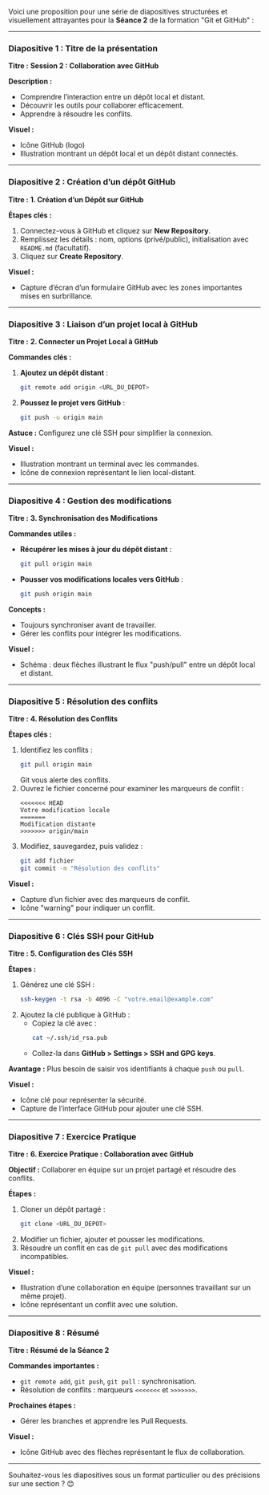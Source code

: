 Voici une proposition pour une série de diapositives structurées et visuellement attrayantes pour la **Séance 2** de la formation "Git et GitHub" :

---

### **Diapositive 1 : Titre de la présentation**

**Titre :**
**Session 2 : Collaboration avec GitHub**

**Description :**

- Comprendre l’interaction entre un dépôt local et distant.
- Découvrir les outils pour collaborer efficacement.
- Apprendre à résoudre les conflits.

**Visuel :**

- Icône GitHub (logo)
- Illustration montrant un dépôt local et un dépôt distant connectés.

---

### **Diapositive 2 : Création d’un dépôt GitHub**

**Titre :**
**1. Création d’un Dépôt sur GitHub**

**Étapes clés :**

1. Connectez-vous à GitHub et cliquez sur **New Repository**.
2. Remplissez les détails : nom, options (privé/public), initialisation avec `README.md` (facultatif).
3. Cliquez sur **Create Repository**.

**Visuel :**

- Capture d’écran d’un formulaire GitHub avec les zones importantes mises en surbrillance.

---

### **Diapositive 3 : Liaison d’un projet local à GitHub**

**Titre :**
**2. Connecter un Projet Local à GitHub**

**Commandes clés :**

1. **Ajoutez un dépôt distant** :
   ```bash
   git remote add origin <URL_DU_DEPOT>
   ```
2. **Poussez le projet vers GitHub** :
   ```bash
   git push -u origin main
   ```

**Astuce :** Configurez une clé SSH pour simplifier la connexion.

**Visuel :**

- Illustration montrant un terminal avec les commandes.
- Icône de connexion représentant le lien local-distant.

---

### **Diapositive 4 : Gestion des modifications**

**Titre :**
**3. Synchronisation des Modifications**

**Commandes utiles :**

- **Récupérer les mises à jour du dépôt distant** :
  ```bash
  git pull origin main
  ```
- **Pousser vos modifications locales vers GitHub** :
  ```bash
  git push origin main
  ```

**Concepts :**

- Toujours synchroniser avant de travailler.
- Gérer les conflits pour intégrer les modifications.

**Visuel :**

- Schéma : deux flèches illustrant le flux "push/pull" entre un dépôt local et distant.

---

### **Diapositive 5 : Résolution des conflits**

**Titre :**
**4. Résolution des Conflits**

**Étapes clés :**

1. Identifiez les conflits :
   ```bash
   git pull origin main
   ```
   Git vous alerte des conflits.
2. Ouvrez le fichier concerné pour examiner les marqueurs de conflit :
   ```
   <<<<<<< HEAD
   Votre modification locale
   =======
   Modification distante
   >>>>>>> origin/main
   ```
3. Modifiez, sauvegardez, puis validez :
   ```bash
   git add fichier
   git commit -m "Résolution des conflits"
   ```

**Visuel :**

- Capture d’un fichier avec des marqueurs de conflit.
- Icône "warning" pour indiquer un conflit.

---

### **Diapositive 6 : Clés SSH pour GitHub**

**Titre :**
**5. Configuration des Clés SSH**

**Étapes :**

1. Générez une clé SSH :
   ```bash
   ssh-keygen -t rsa -b 4096 -C "votre.email@example.com"
   ```
2. Ajoutez la clé publique à GitHub :
   - Copiez la clé avec :
     ```bash
     cat ~/.ssh/id_rsa.pub
     ```
   - Collez-la dans **GitHub > Settings > SSH and GPG keys**.

**Avantage :** Plus besoin de saisir vos identifiants à chaque `push` ou `pull`.

**Visuel :**

- Icône clé pour représenter la sécurité.
- Capture de l’interface GitHub pour ajouter une clé SSH.

---

### **Diapositive 7 : Exercice Pratique**

**Titre :**
**6. Exercice Pratique : Collaboration avec GitHub**

**Objectif :** Collaborer en équipe sur un projet partagé et résoudre des conflits.

**Étapes :**

1. Cloner un dépôt partagé :
   ```bash
   git clone <URL_DU_DEPOT>
   ```
2. Modifier un fichier, ajouter et pousser les modifications.
3. Résoudre un conflit en cas de `git pull` avec des modifications incompatibles.

**Visuel :**

- Illustration d’une collaboration en équipe (personnes travaillant sur un même projet).
- Icône représentant un conflit avec une solution.

---

### **Diapositive 8 : Résumé**

**Titre :**
**Résumé de la Séance 2**

**Commandes importantes :**

- `git remote add`, `git push`, `git pull` : synchronisation.
- Résolution de conflits : marqueurs `<<<<<<<` et `>>>>>>>`.


**Prochaines étapes :**

- Gérer les branches et apprendre les Pull Requests.

**Visuel :**

- Icône GitHub avec des flèches représentant le flux de collaboration.

---

Souhaitez-vous les diapositives sous un format particulier ou des précisions sur une section ? 😊
